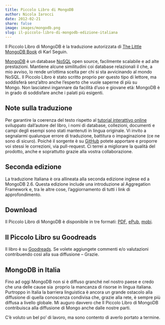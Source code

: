 ```yaml
---
title: Piccolo Libro di MongoDB
author: Nicola Iarocci
date: 2012-02-21
share: false
image: images/mongodb.png
slug: il-piccolo-libro-di-mongodb-edizione-italiana
---
```

Il Piccolo Libro di MongoDB è la traduzione autorizzata di [The Little MongoDB Book][1] di Karl Seguin.

[MongoDB][2] è un database [NoSQL][3] open source, facilmente scalabile e ad alte prestazioni. Mantiene alcune similitudini coi database relazionali il che, a mio avviso, lo rende un&#8217;ottima scelta per chi si sta avvicinando al mondo NoSQL. Il Piccolo Libro è stato scritto proprio per questo tipo di lettore, ma soddisferà senz&#8217;altro anche l&#8217;esperto che vuole saperne di più su Mongo. Non lasciatevi ingannare da facilità d&#8217;uso e giovane età: MongoDB è in grado di soddisfare anche i palati più esigenti.

## Note sulla traduzione

Per garantire la coerenza del testo rispetto al [tutorial interattivo online][4] sviluppato dall&#8217;autore del libro, i nomi di database, collezioni, documenti e campi degli esempi sono stati mantenuti in lingua originale. Vi invito a segnalarmi qualunque errore di traduzione, battitura o impaginazione (ce ne sono di sicuro). Poiché il sorgente è su [GitHub][5] potete apportare e proporre voi stessi le correzioni, via pull-request. Ci terrei a migliorare la qualità del prodotto, anche e soprattutto grazie alla vostra collaborazione.

## Seconda edizione

La traduzione Italiana è ora allineata alla seconda edizione inglese ed a MongoDB 2.6. Questa edizione include una introduzione al Aggregation Framework e, tra le altre cose, l&#8217;aggiornamento di tutti i link di approfondimento.

## Download

Il Piccolo Libro di MongoDB è disponibile in tre formati: [PDF][6], [ePub][7], [mobi][8].

## Il Piccolo Libro su Goodreads

Il libro è su [Goodreads][9]. Se volete aggiungete commenti e/o valutazioni contribuendo così alla sua diffusione &#8211; Grazie.

## MongoDB in Italia

Fino ad oggi MongoDB non si è diffuso granché nel nostro paese e credo che una delle cause sia  proprio la mancanza di risorse in lingua italiana. Purtroppo in Italia la barriera linguistica è ancora un grande ostacolo alla diffusione di quella conoscenza condivisa che, grazie alla rete, è sempre più diffusa a livello globale. Mi auguro davvero che Il Piccolo Libro di MongoDB contribuisca alla diffusione di Mongo anche dalle nostre parti.

C&#8217;è voluto un bel po&#8217; di lavoro, ma sono contento di averlo portato a termine.

 [1]: http://openmymind.net/mongodb.pdf
 [2]: http://mongodb.org
 [3]: http://en.wikipedia.org/wiki/NoSQL
 [4]: http://mongly.openmymind.net/tutorial/index
 [5]: https://github.com/nicolaiarocci/the-little-mongodb-book
 [6]: http://nicolaiarocci.com/mongodb/il-piccolo-libro-di-mongodb.pdf
 [7]: http://nicolaiarocci.com/mongodb/il-piccolo-libro-di-mongodb.epub
 [8]: href="http://nicolaiarocci.com/mongodb/il-piccolo-libro-di-mongodb.mobi
 [9]: http://www.goodreads.com/book/show/13595796-il-piccolo-libro-di-mongodb
